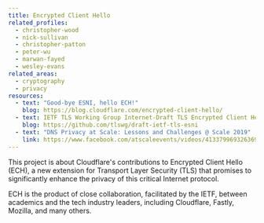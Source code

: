 ```yaml
---
title: Encrypted Client Hello
related_profiles:
  - christopher-wood
  - nick-sullivan
  - christopher-patton
  - peter-wu
  - marwan-fayed
  - wesley-evans
related_areas:
  - cryptography
  - privacy
resources:
  - text: "Good-bye ESNI, hello ECH!"
    blog: https://blog.cloudflare.com/encrypted-client-hello/
  - text: IETF TLS Working Group Internet-Draft TLS Encrypted Client Hello
    blog: https://github.com/tlswg/draft-ietf-tls-esni
  - text: "DNS Privacy at Scale: Lessons and Challenges @ Scale 2019"
    link: https://www.facebook.com/atscaleevents/videos/413379969326369/
---
```


This project is about Cloudflare's contributions to Encrypted Client Hello (ECH), a new extension for Transport Layer Security (TLS) that promises to significantly enhance the privacy of this critical Internet protocol.

ECH is the product of close collaboration, facilitated by the IETF, between academics and the tech industry leaders, including Cloudflare, Fastly, Mozilla, and many others.